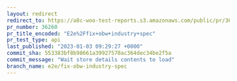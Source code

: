 ```yaml
---
layout: redirect
redirect_to: https://a8c-woo-test-reports.s3.amazonaws.com/public/pr/36260/api/index.html
pr_number: 36260
pr_title_encoded: "E2e%2Ffix+obw+industry+spec"
pr_test_type: api
last_published: "2023-01-03 09:29:27 +0000"
commit_sha: 553383bf8b98661a39927570ac364dec34be2f5a
commit_message: "Wait store details contents to load"
branch_name: e2e/fix-obw-industry-spec
---
```

